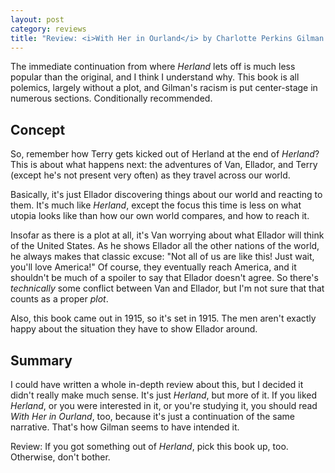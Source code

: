 ```yaml
---
layout: post
category: reviews
title: "Review: <i>With Her in Ourland</i> by Charlotte Perkins Gilman (1915)"
---
```


The immediate continuation from where *Herland* lets off is much less popular than the original, and I think I understand why. This book is all polemics, largely without a plot, and Gilman's racism is put center-stage in numerous sections. Conditionally recommended.

## Concept

So, remember how Terry gets kicked out of Herland at the end of *Herland*? This is about what happens next: the adventures of Van, Ellador, and Terry (except he's not present very often) as they travel across our world. 

Basically, it's just Ellador discovering things about our world and reacting to them. It's much like *Herland*, except the focus this time is less on what utopia looks like than how our own world compares, and how to reach it.

Insofar as there is a plot at all, it's Van worrying about what Ellador will think of the United States. As he shows Ellador all the other nations of the world, he always makes that classic excuse: "Not all of us are like this! Just wait, you'll love America!" Of course, they eventually reach America, and it shouldn't be much of a spoiler to say that Ellador doesn't agree. So there's *technically* some conflict between Van and Ellador, but I'm not sure that that counts as a proper *plot*.

Also, this book came out in 1915, so it's set in 1915. The men aren't exactly happy about the situation they have to show Ellador around.

## Summary

I could have written a whole in-depth review about this, but I decided it didn't really make much sense. It's just *Herland*, but more of it. If you liked *Herland*, or you were interested in it, or you're studying it, you should read *With Her in Ourland*, too, because it's just a continuation of the same narrative. That's how Gilman seems to have intended it.

Review: If you got something out of *Herland*, pick this book up, too. Otherwise, don't bother.
